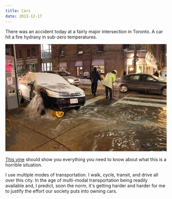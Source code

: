 ```yaml
---
title: Cars
date: 2013-12-17
---
```


There was an accident today at a fairly major intersection in Toronto. A car hit a fire hydrany in sub-zero temperatures.

![](7A40C87F23494971A108B9B2B795691E.jpg)

[This vine](https://vine.co/v/h0hPem6eVrd) should show you everything you need to know about what this is a horrible situation.

I use multiple modes of transportation. I walk, cycle, transit, and drive all over this city. In the age of multi-modal transportation being readily available and, I predict, soon the norm, it's getting harder and harder for me to justify the effort our society puts into owning cars.
